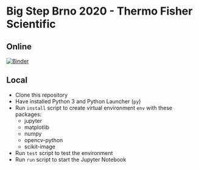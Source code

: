 # Big Step Brno 2020 - Thermo Fisher Scientific

## Online

[![Binder](https://mybinder.org/badge_logo.svg)](https://mybinder.org/v2/gh/LukasMaly/BSB2020-TFS/HEAD)

## Local

- Clone this repository
- Have installed Python 3 and Python Launcher (`py`)
- Run `install` script to create virtual environment `env` with these packages:
    - jupyter
    - matplotlib
    - numpy
    - opencv-python
    - scikit-image
- Run `test` script to test the environment
- Run `run` script to start the Jupyter Notebook
